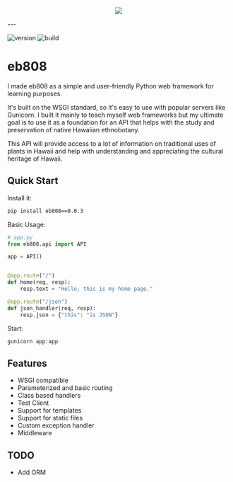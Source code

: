 <p align="center">
<img src="https://user-images.githubusercontent.com/91502105/212608083-3fcced54-7407-47ea-adc3-0178aaaf886a.jpg?raw=True">
</p>
---

![version](https://badgen.net/badge/version/0.0.3/blue?raw=true)
![build](https://badgen.net/badge/build/passing/green)

# eb808

I made eb808 as a simple and user-friendly Python web framework for learning purposes.

It's built on the WSGI standard, so it's easy to use with popular servers like Gunicorn. I built it mainly to teach myself web frameworks but my ultimate goal is to use it as a foundation for an API that helps with the study and preservation of native Hawaiian ethnobotany.

This API will provide access to a lot of information on traditional uses of plants in Hawaii and help with understanding and appreciating the cultural heritage of Hawaii.

## Quick Start

Install it:

```bash
pip install eb808==0.0.3
```

Basic Usage:

```python
# app.py
from eb808.api import API

app = API()


@app.route("/")
def home(req, resp):
    resp.text = "Hello, this is my home page."

@app.route("/json")
def json_handler(req, resp):
    resp.json = {"this": "is JSON"}
```

Start:

```bash
gunicorn app:app
```

## Features

- WSGI compatible
- Parameterized and basic routing
- Class based handlers
- Test Client
- Support for templates
- Support for static files
- Custom exception handler
- Middleware

## TODO
- Add ORM
